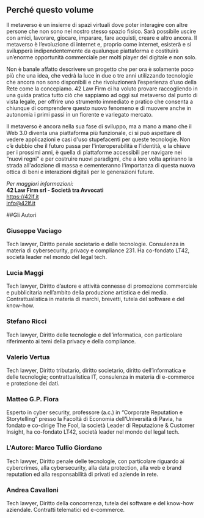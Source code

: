 ## Perché questo volume

Il metaverso è un insieme di spazi virtuali dove poter interagire con altre persone che non sono nel nostro stesso spazio fisico. Sarà possibile uscire con amici, lavorare, giocare, imparare, fare acquisti, creare e altro ancora.  Il metaverso è l’evoluzione di internet e, proprio come internet, esisterà e si svilupperà indipendentemente da qualunque piattaforma e costituirà un’enorme opportunità commerciale per molti player del digitale e non solo. 

Non è banale affatto descrivere un progetto che per ora è solamente poco più che una idea, che vedrà la luce in due o tre anni utilizzando tecnologie che ancora non sono disponibili e che rivoluzionerà l’esperienza d’uso della Rete come la concepiamo. 42 Law Firm ci ha voluto provare raccogliendo in una guida pratica tutto ciò che sappiamo ad oggi sul metaverso dal punto di vista legale, per offrire uno strumento immediato e pratico che consenta a chiunque di comprendere questo nuovo fenomeno e di muovere anche in autonomia i primi passi in un fiorente e variegato mercato.

Il metaverso è ancora nella sua fase di sviluppo, ma a mano a mano che il Web 3.0 diventa una piattaforma più funzionale, ci si può aspettare di vedere applicazioni e casi d'uso stupefacenti per queste tecnologie. Non c’è dubbio che il futuro passa per l'interoperabilità e l’identità, e la chiave per i prossimi anni, è quella di piattaforme accessibili per navigare nei “nuovi regni” e per costruire nuovi paradigmi, che a loro volta apriranno la strada all'adozione di massa e cementeranno l'importanza di questa nuova ottica di beni e interazioni digitali per le generazioni future.

*Per maggiori informazioni:*  
**42 Law Firm srl - Società tra Avvocati**  
https://42lf.it  
info@42lf.it


##Gli Autori

### Giuseppe Vaciago
Tech lawyer, Diritto penale societario e delle tecnologie. Consulenza in materia di cybersecurity, privacy e compliance 231. Ha co-fondato LT42, società leader nel mondo del legal tech.

### Lucia Maggi
Tech lawyer, Diritto d’autore e attività connesse di promozione commerciale e pubblicitaria nell’ambito della produzione artistica e dei media. Contrattualistica in materia di marchi, brevetti, tutela del software e del know-how.

### Stefano Ricci
Tech lawyer, Diritto delle tecnologie e dell’informatica, con particolare riferimento ai temi della privacy e della compliance.

### Valerio Vertua
Tech lawyer, Diritto tributario, diritto societario, diritto dell’informatica e delle tecnologie; contrattualistica IT, consulenza in materia di e-commerce e protezione dei dati.

### Matteo G.P. Flora
Esperto in cyber security, professore (a.c.) in “Corporate Reputation e Storytelling” presso la Facoltà di Economia dell’Università di Pavia, ha fondato e co-dirige The Fool, la società Leader di Reputazione & Customer Insight, ha co-fondato LT42, società leader nel mondo del legal tech.

### L'Autore: Marco Tullio Giordano
Tech lawyer, Diritto penale delle tecnologie, con particolare riguardo ai cybercrimes, alla cybersecurity, alla data protection, alla web e brand reputation ed alla responsabilità di privati ed aziende in rete.

### Andrea Cavalloni
Tech lawyer, Diritto della concorrenza, tutela dei software e del know-how aziendale. Contratti telematici ed e-commerce.
